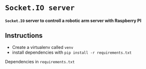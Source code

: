 # `Socket.IO server`

#### `Socket.IO` server to controll a robotic arm server with Raspberry PI

## Instructions

* Create a virtualenv called `venv`
* install dependencies with `pip install -r requirements.txt` 

Dependencies in `requirements.txt`
